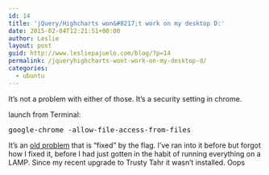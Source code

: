 ```yaml
---
id: 14
title: 'jQuery/Highcharts won&#8217;t work on my desktop D:'
date: 2015-02-04T12:21:51+00:00
author: Leslie
layout: post
guid: http://www.lesliepajuelo.com/blog/?p=14
permalink: /jqueryhighcharts-wont-work-on-my-desktop-d/
categories:
  - ubuntu
---
```

It&#8217;s not a problem with either of those. It&#8217;s a security setting in chrome.

launch from Terminal:

<pre>google-chrome -allow-file-access-from-files
</pre>

It&#8217;s an [old problem](https://code.google.com/p/chromium/issues/detail?id=40787&q=ajax%20local&colspec=ID%20Stars%20Pri%20Area%20Feature%20Type%20Status%20Summary%20Modified%20Owner%20Mstone%20OS) that is &#8220;fixed&#8221; by the flag. I&#8217;ve ran into it before but forgot how I fixed it, before I had just gotten in the habit of running everything on a LAMP. Since my recent upgrade to Trusty Tahr it wasn&#8217;t installed. Oops